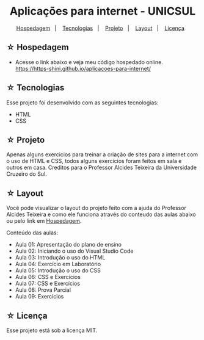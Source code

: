 <h1 align="center">Aplicações para internet - UNICSUL</h1>

<p align="center">
  <a href="#-hospedagem">Hospedagem</a>&nbsp;&nbsp;&nbsp;|&nbsp;&nbsp;&nbsp;
  <a href="#-tecnologias">Tecnologias</a>&nbsp;&nbsp;&nbsp;|&nbsp;&nbsp;&nbsp;
  <a href="#-projeto">Projeto</a>&nbsp;&nbsp;&nbsp;|&nbsp;&nbsp;&nbsp;
  <a href="#-layout">Layout</a>&nbsp;&nbsp;&nbsp;|&nbsp;&nbsp;&nbsp;
  <a href="#-licença">Licença</a>&nbsp;&nbsp;&nbsp;
</p>

## ☆ Hospedagem

- Acesse o link abaixo e veja meu código hospedado online.<br>
https://https-shini.github.io/aplicacoes-para-internet/

## ☆ Tecnologias

Esse projeto foi desenvolvido com as seguintes tecnologias:
- HTML
- CSS

## ☆ Projeto
Apenas alguns exercicios para treinar a criação de sites para a internet com o uso de HTML e CSS, todos alguns exercicios foram feitos em sala e outros em casa. Creditos para o Professor Alcides Teixeira da Universidade Cruzeiro do Sul.

## ☆ Layout

Você pode visualizar o layout do projeto feito com a ajuda do Professor Alcides Teixeira e como ele funciona através do conteudo das aulas abaixo ou pelo link em <a href="#-hospedagem">Hospedagem</a>.<br>

Conteúdo das aulas:
<!-- * **[Aula 00:](https://github.com/https-shini)** Introdução -->
* Aula 01: Apresentação do plano de ensino
* Aula 02: Iniciando o uso do Visual Studio Code
* Aula 03: Introdução o uso do HTML
* Aula 04: Exercício em Laboratório
* Aula 05: Introdução o uso do CSS
* Aula 06: CSS e Exercícios
* Aula 07: CSS e Exercícios
* Aula 08: Prova Parcial
* Aula 09: Exercícios

## ☆ Licença

Esse projeto está sob a licença MIT.
